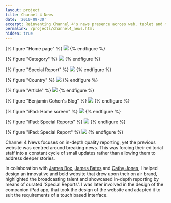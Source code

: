 ```yaml
---
layout: project
title: Channel 4 News
date: '2010-09-30'
excerpt: Reinventing Channel 4's news presence across web, tablet and mobile.
permalink: /projects/channel4_news.html
hidden: true
---
```

{% figure "Home page" %}
![](/assets/images/projects/channel4_news/0.jpg)
{% endfigure %}

{% figure "Category" %}
![](/assets/images/projects/channel4_news/1.jpg)
{% endfigure %}

{% figure "Special Report" %}
![](/assets/images/projects/channel4_news/2.jpg)
{% endfigure %}

{% figure "Country" %}
![](/assets/images/projects/channel4_news/3.jpg)
{% endfigure %}

{% figure "Article" %}
![](/assets/images/projects/channel4_news/4.jpg)
{% endfigure %}

{% figure "Benjamin Cohen's Blog" %}
![](/assets/images/projects/channel4_news/5.jpg)
{% endfigure %}

{% figure "iPad: Home screen" %}
![](/assets/images/projects/channel4_news/6.jpg)
{% endfigure %}

{% figure "iPad: Special Reports" %}
![](/assets/images/projects/channel4_news/7.jpg)
{% endfigure %}

{% figure "iPad: Special Report" %}
![](/assets/images/projects/channel4_news/8.jpg)
{% endfigure %}

Channel 4 News focuses on in-depth quality reporting, yet the previous website was centred around breaking news. This was forcing their editorial staff into a constant cycle of small updates rather than allowing them to address deeper stories.

In collaboration with [James Box][1], [James Bates][2] and [Cathy Jones][3], I helped design an innovative and bold website that drew upon their on air brand, highlighted the broadcasting talent and showcased in-depth reporting by means of curated 'Special Reports'. I was later involved in the design of the companion iPad app, that took the design of the website and adapted it to suit the requirements of a touch based interface.

[1]: http://clearleft.com/is/james-box/
[2]: http://clearleft.com/is/james-bates/
[3]: http://www.electricelephant.com/
